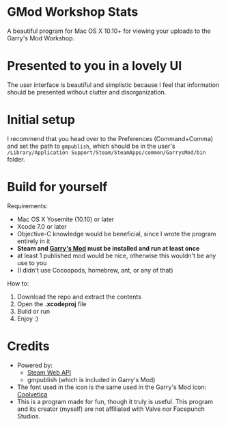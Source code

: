 # GMod Workshop Stats
A beautiful program for Mac OS X 10.10+ for viewing your uploads to the Garry's Mod Workshop.

# Presented to you in a lovely UI
The user interface is beautiful and simplistic because I feel that information should be presented without clutter and disorganization.

# Initial setup
I recommend that you head over to the Preferences (Command+Comma) and set the path to `gmpublish`, which should be in the user's `/Library/Application Support/Steam/SteamApps/common/GarrysMod/bin` folder.

# Build for yourself
Requirements:
-  Mac OS X Yosemite (10.10) or later
-  Xcode 7.0 or later
-  Objective-C knowledge would be beneficial, since I wrote the program entirely in it
-  **Steam and [Garry's Mod](http://store.steampowered.com/app/4000/) must be installed and run at least once**
-  at least 1 published mod would be nice, otherwise this wouldn't be any use to you
-  (I didn't use Cocoapods, homebrew, ant, or any of that)

How to:
  1. Download the repo and extract the contents
  2. Open the **.xcodeproj** file
  3. Build or run
  4. Enjoy :)

# Credits
- Powered by:
  - [Steam Web API](http://steamcommunity.com/dev)
  - gmpublish (which is included in Garry's Mod)
- The font used in the icon is the same used in the Garry's Mod icon: [Coolvetica](http://www.dafont.com/coolvetica.font)
- This is a program made for fun, though it truly is useful. This program and its creator (myself) are not affiliated with Valve nor Facepunch Studios.
